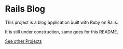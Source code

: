 # Rails Blog

This project is a blog application built with Ruby on Rails.

It is still under construction, same goes for this README.

[See other Projects](../README.md)
